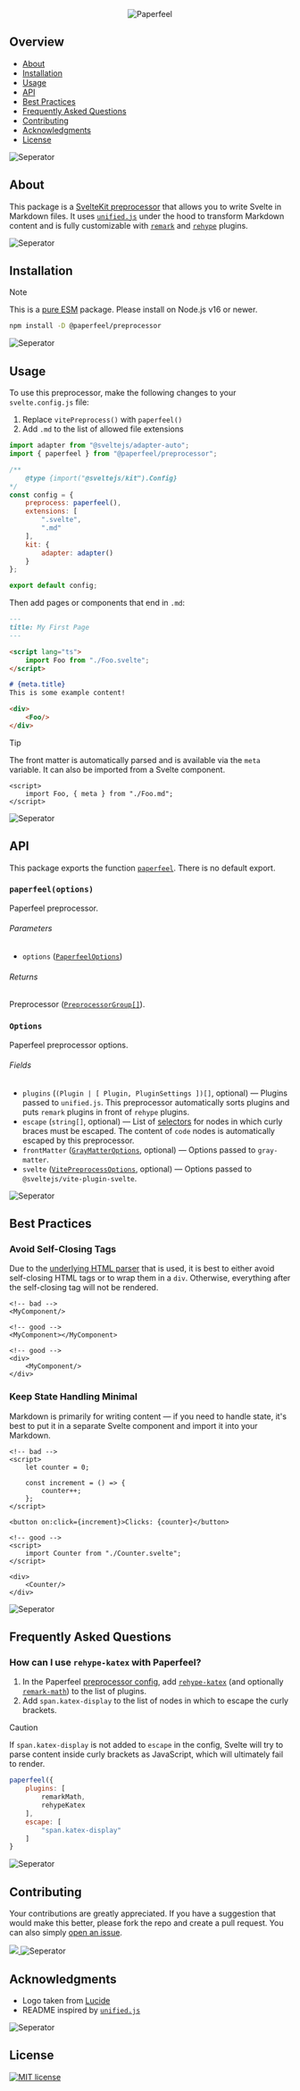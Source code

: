 <div align="center">
    <img src="https://raw.githubusercontent.com/paperfeel/.github/main/profile/paperfeel.png" alt="Paperfeel"/>
</div>

## Overview
- [About](#about)
- [Installation](#installation)
- [Usage](#usage)
- [API](#api)
- [Best Practices](#best-practices)
- [Frequently Asked Questions](#frequently-asked-questions)
- [Contributing](#contributing)
- [Acknowledgments](#acknowledgments)
- [License](#license)

<img src="https://raw.githubusercontent.com/paperfeel/.github/main/profile/seperator.png" alt="Seperator"/>

## About
This package is a [SvelteKit preprocessor](https://kit.svelte.dev/docs/integrations) that allows you to write Svelte in Markdown files. It uses [`unified.js`](https://unifiedjs.com) under the hood to transform Markdown content and is fully customizable with [`remark`](https://github.com/remarkjs/remark) and [`rehype`](https://github.com/rehypejs/rehype) plugins.

<img src="https://raw.githubusercontent.com/paperfeel/.github/main/profile/seperator.png" alt="Seperator"/>

## Installation
> [!note]
> This is a [pure ESM](https://gist.github.com/sindresorhus/a39789f98801d908bbc7ff3ecc99d99c) package. Please install on Node.js v16 or newer.

```sh
npm install -D @paperfeel/preprocessor
```

<img src="https://raw.githubusercontent.com/paperfeel/.github/main/profile/seperator.png" alt="Seperator"/>

## Usage
To use this preprocessor, make the following changes to your `svelte.config.js` file:

1. Replace `vitePreprocess()` with `paperfeel()`
2. Add `.md` to the list of allowed file extensions

```js
import adapter from "@sveltejs/adapter-auto";
import { paperfeel } from "@paperfeel/preprocessor";

/**
    @type {import("@sveltejs/kit").Config}
*/
const config = {
    preprocess: paperfeel(),
    extensions: [
        ".svelte",
        ".md"
    ],
    kit: {
        adapter: adapter()
    }
};

export default config;
```

Then add pages or components that end in `.md`:

```md
---
title: My First Page
---

<script lang="ts">
    import Foo from "./Foo.svelte";
</script>

# {meta.title}
This is some example content!

<div>
    <Foo/>
</div>
```

> [!tip]
> The front matter is automatically parsed and is available via the `meta` variable. It can also be imported from a Svelte component.

```svelte
<script>
    import Foo, { meta } from "./Foo.md";
</script>
```

<img src="https://raw.githubusercontent.com/paperfeel/.github/main/profile/seperator.png" alt="Seperator"/>

## API
This package exports the function [`paperfeel`](#paperfeeloptions). There is no default export.

### `paperfeel(options)`
Paperfeel preprocessor.

###### Parameters
- `options` ([`PaperfeelOptions`](#options))

###### Returns
Preprocessor ([`PreprocessorGroup[]`](https://svelte.dev/docs/svelte-compiler#types-preprocessorgroup)).

### `Options`
Paperfeel preprocessor options.

###### Fields
- `plugins` (`(Plugin | [ Plugin, PluginSettings ])[]`, optional) &mdash; Plugins passed to `unified.js`. This preprocessor automatically sorts plugins and puts `remark` plugins in front of `rehype` plugins.
- `escape` (`string[]`, optional) &mdash; List of [selectors](https://github.com/syntax-tree/hast-util-select?tab=readme-ov-file#support) for nodes in which curly braces must be escaped. The content of `code` nodes is automatically escaped by this preprocessor.
- `frontMatter` ([`GrayMatterOptions`](https://github.com/jonschlinkert/gray-matter?tab=readme-ov-file#options), optional) &mdash; Options passed to `gray-matter`.
- `svelte` ([`VitePreprocessOptions`](https://github.com/sveltejs/vite-plugin-svelte/blob/main/docs/config.md), optional) &mdash; Options passed to `@sveltejs/vite-plugin-svelte`.

<img src="https://raw.githubusercontent.com/paperfeel/.github/main/profile/seperator.png" alt="Seperator"/>

## Best Practices
### Avoid Self-Closing Tags
Due to the [underlying HTML parser](https://github.com/inikulin/parse5) that is used, it is best to either avoid self-closing HTML tags or to wrap them in a `div`. Otherwise, everything after the self-closing tag will not be rendered.

```svelte
<!-- bad -->
<MyComponent/>

<!-- good -->
<MyComponent></MyComponent>

<!-- good -->
<div>
    <MyComponent/>
</div>
```

### Keep State Handling Minimal
Markdown is primarily for writing content &mdash; if you need to handle state, it's best to put it in a separate Svelte component and import it into your Markdown.

```svelte
<!-- bad -->
<script>
    let counter = 0;
    
    const increment = () => {
        counter++;
    };
</script>

<button on:click={increment}>Clicks: {counter}</button>

<!-- good -->
<script>
    import Counter from "./Counter.svelte";
</script>

<div>
    <Counter/>
</div>
```

<img src="https://raw.githubusercontent.com/paperfeel/.github/main/profile/seperator.png" alt="Seperator"/>

## Frequently Asked Questions
### How can I use `rehype-katex` with Paperfeel?
1. In the Paperfeel [preprocessor config](#options), add [`rehype-katex`](https://github.com/remarkjs/remark-math/tree/main/packages/rehype-katex) (and optionally [`remark-math`](https://github.com/remarkjs/remark-math/tree/main/packages/remark-math)) to the list of plugins.
2. Add `span.katex-display` to the list of nodes in which to escape the curly brackets.

> [!caution]
> If `span.katex-display` is not added to `escape` in the config, Svelte will try to parse content inside curly brackets as JavaScript, which will ultimately fail to render.

```js
paperfeel({
    plugins: [
        remarkMath,
        rehypeKatex
    ],
    escape: [
        "span.katex-display"
    ]
}
```

<img src="https://raw.githubusercontent.com/paperfeel/.github/main/profile/seperator.png" alt="Seperator"/>

## Contributing
Your contributions are greatly appreciated. If you have a suggestion that would make this better, please fork the repo and create a pull request. You can also simply [open an issue](https://github.com/paperfeel/preprocessor/issues/new).

<a href="https://github.com/paperfeel/preprocessor/graphs/contributors">
    <img src="https://contrib.rocks/image?repo=paperfeel/preprocessor"/>
</a>

<img src="https://raw.githubusercontent.com/paperfeel/.github/main/profile/seperator.png" alt="Seperator"/>

## Acknowledgments
- Logo taken from [Lucide](https://lucide.dev)
- README inspired by [`unified.js`](https://github.com/unifiedjs/unified)

<img src="https://raw.githubusercontent.com/paperfeel/.github/main/profile/seperator.png" alt="Seperator"/>

## License
<a href="./LICENSE">
    <img src="https://img.shields.io/badge/License-MIT-green?style=flat-square" alt="MIT license"/>
</a>